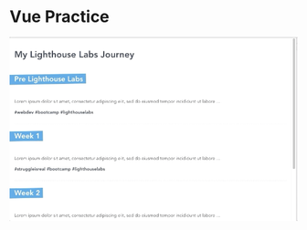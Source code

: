 # Vue Practice 

!["Gif of Blog"](https://github.com/angel-sinn/PL_vue-blog/blob/master/docs/blog.gif)